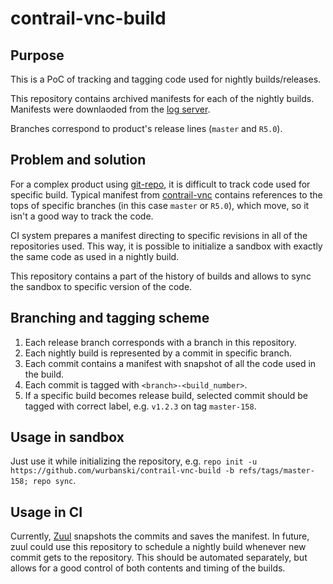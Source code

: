 # contrail-vnc-build

## Purpose

This is a PoC of tracking and tagging code used for nightly builds/releases.

This repository contains archived manifests for each of the nightly builds. Manifests were downlaoded from the [log server](http://logs.opencontrail.org/periodic-nightly/review.opencontrail.org/).

Branches correspond to product's release lines (`master` and `R5.0`).

## Problem and solution

For a complex product using [git-repo](https://gerrit.googlesource.com/git-repo/ ), it is difficult to track code used for specific build. Typical manifest from [contrail-vnc](https://github.com/Juniper/contrail-vnc/blob/master/default.xml) contains references to the tops of specific branches (in this case `master` or `R5.0`), which move, so it isn't a good way to track the code. 

CI system prepares a manifest directing to specific revisions in all of the repositories used.  This way, it is possible to initialize a sandbox with exactly the same code as used in a nightly build.

This repository contains a part of the history of builds and allows to sync the sandbox to specific version of the code.

## Branching and tagging scheme

1. Each release branch corresponds with a branch in this repository.
2. Each nightly build is represented by a commit in specific branch.
3. Each commit contains a manifest with snapshot of all the code used in the build.
4. Each commit is tagged with `<branch>-<build_number>`.
5. If a specific build becomes release build, selected commit should be tagged with correct label, e.g. `v1.2.3` on tag `master-158`.

## Usage in sandbox

Just use it while initializing the repository, e.g. `repo init -u https://github.com/wurbanski/contrail-vnc-build -b refs/tags/master-158; repo sync`.

## Usage in CI

Currently, [Zuul](http://zuulv3.opencontrail.org) snapshots the commits and saves the manifest. In future, zuul could use this repository to schedule a nightly build whenever new commit gets to the repository. This should be automated separately, but allows for a good control of both contents and timing of the builds.
